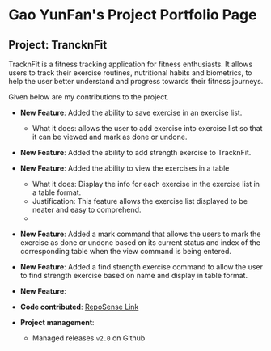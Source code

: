 # Gao YunFan's Project Portfolio Page

## Project: TrancknFit

TracknFit is a fitness tracking application for fitness enthusiasts. It allows users to track their exercise routines,
nutritional habits and biometrics, to help the user better understand and progress towards their fitness journeys.

Given below are my contributions to the project.

* **New Feature**: Added the ability to save exercise in an exercise list.
    * What it does: allows the user to add exercise into exercise list so that it can be viewed and mark as done or
      undone.
* **New Feature**: Added the ability to add strength exercise to TracknFit.
* **New Feature**: Added the ability to view the exercises in a table
    * What it does: Display the info for each exercise in the exercise list in a table format.
    * Justification: This feature allows the exercise list displayed to be neater and easy to comprehend.
    *
* **New Feature**: Added a mark command that allows the users to mark the exercise as done or undone based on its
  current status and index of the corresponding table when the view command is being entered.
* **New Feature**: Added a find strength exercise command to allow the user to find strength exercise based on name and
  display in table format.
* **New Feature**:


* **Code
  contributed**: [RepoSense Link](https://nus-cs2113-ay2223s1.github.io/tp-dashboard/?search=gaoyunfan&breakdown=true)

* **Project management**:
    * Managed releases `v2.0` on Github